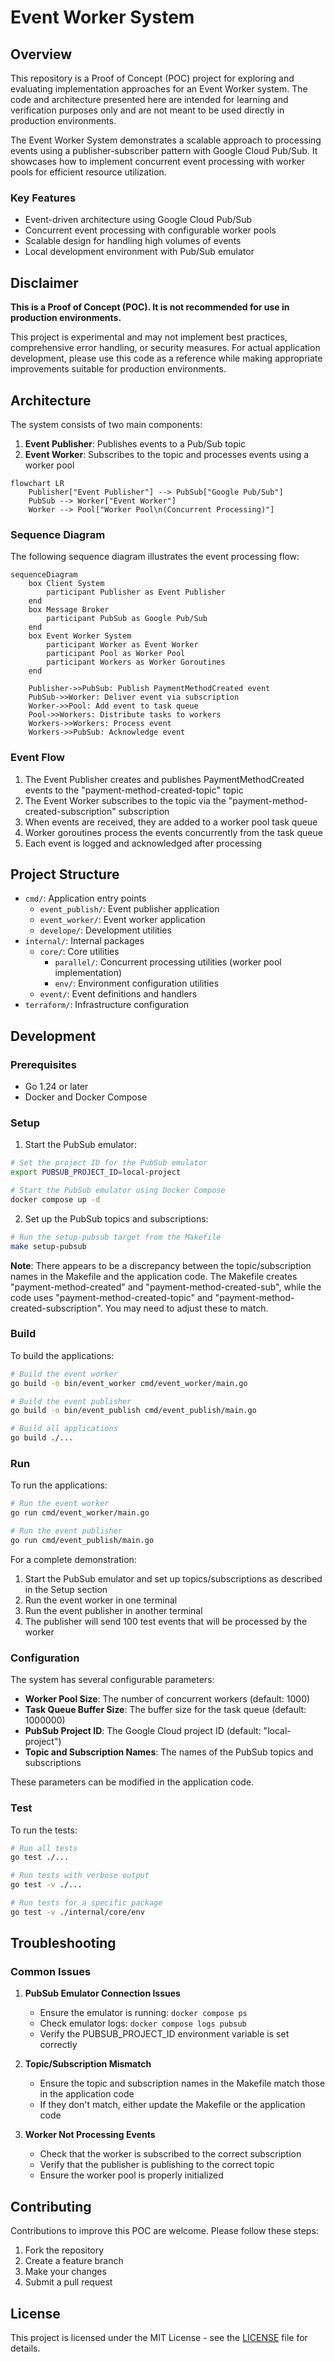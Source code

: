 # Event Worker System

## Overview

This repository is a Proof of Concept (POC) project for exploring and evaluating implementation approaches for an Event Worker system. The code and architecture presented here are intended for learning and verification purposes only and are not meant to be used directly in production environments.

The Event Worker System demonstrates a scalable approach to processing events using a publisher-subscriber pattern with Google Cloud Pub/Sub. It showcases how to implement concurrent event processing with worker pools for efficient resource utilization.

### Key Features

- Event-driven architecture using Google Cloud Pub/Sub
- Concurrent event processing with configurable worker pools
- Scalable design for handling high volumes of events
- Local development environment with Pub/Sub emulator

## Disclaimer

**This is a Proof of Concept (POC). It is not recommended for use in production environments.**

This project is experimental and may not implement best practices, comprehensive error handling, or security measures. For actual application development, please use this code as a reference while making appropriate improvements suitable for production environments.

## Architecture

The system consists of two main components:

1. **Event Publisher**: Publishes events to a Pub/Sub topic
2. **Event Worker**: Subscribes to the topic and processes events using a worker pool

```mermaid
flowchart LR
    Publisher["Event Publisher"] --> PubSub["Google Pub/Sub"]
    PubSub --> Worker["Event Worker"]
    Worker --> Pool["Worker Pool\n(Concurrent Processing)"]
```

### Sequence Diagram

The following sequence diagram illustrates the event processing flow:

```mermaid
sequenceDiagram
    box Client System
        participant Publisher as Event Publisher
    end
    box Message Broker
        participant PubSub as Google Pub/Sub
    end
    box Event Worker System
        participant Worker as Event Worker
        participant Pool as Worker Pool
        participant Workers as Worker Goroutines
    end

    Publisher->>PubSub: Publish PaymentMethodCreated event
    PubSub->>Worker: Deliver event via subscription
    Worker->>Pool: Add event to task queue
    Pool->>Workers: Distribute tasks to workers
    Workers->>Workers: Process event
    Workers->>PubSub: Acknowledge event
```

### Event Flow

1. The Event Publisher creates and publishes PaymentMethodCreated events to the "payment-method-created-topic" topic
2. The Event Worker subscribes to the topic via the "payment-method-created-subscription" subscription
3. When events are received, they are added to a worker pool task queue
4. Worker goroutines process the events concurrently from the task queue
5. Each event is logged and acknowledged after processing

## Project Structure

- `cmd/`: Application entry points
  - `event_publish/`: Event publisher application
  - `event_worker/`: Event worker application
  - `develope/`: Development utilities
- `internal/`: Internal packages
  - `core/`: Core utilities
    - `parallel/`: Concurrent processing utilities (worker pool implementation)
    - `env/`: Environment configuration utilities
  - `event/`: Event definitions and handlers
- `terraform/`: Infrastructure configuration

## Development

### Prerequisites

- Go 1.24 or later
- Docker and Docker Compose

### Setup

1. Start the PubSub emulator:

```bash
# Set the project ID for the PubSub emulator
export PUBSUB_PROJECT_ID=local-project

# Start the PubSub emulator using Docker Compose
docker compose up -d
```

2. Set up the PubSub topics and subscriptions:

```bash
# Run the setup-pubsub target from the Makefile
make setup-pubsub
```

**Note**: There appears to be a discrepancy between the topic/subscription names in the Makefile and the application code. The Makefile creates "payment-method-created" and "payment-method-created-sub", while the code uses "payment-method-created-topic" and "payment-method-created-subscription". You may need to adjust these to match.

### Build

To build the applications:

```bash
# Build the event worker
go build -o bin/event_worker cmd/event_worker/main.go

# Build the event publisher
go build -o bin/event_publish cmd/event_publish/main.go

# Build all applications
go build ./...
```

### Run

To run the applications:

```bash
# Run the event worker
go run cmd/event_worker/main.go

# Run the event publisher
go run cmd/event_publish/main.go
```

For a complete demonstration:

1. Start the PubSub emulator and set up topics/subscriptions as described in the Setup section
2. Run the event worker in one terminal
3. Run the event publisher in another terminal
4. The publisher will send 100 test events that will be processed by the worker

### Configuration

The system has several configurable parameters:

- **Worker Pool Size**: The number of concurrent workers (default: 1000)
- **Task Queue Buffer Size**: The buffer size for the task queue (default: 1000000)
- **PubSub Project ID**: The Google Cloud project ID (default: "local-project")
- **Topic and Subscription Names**: The names of the PubSub topics and subscriptions

These parameters can be modified in the application code.

### Test

To run the tests:

```bash
# Run all tests
go test ./...

# Run tests with verbose output
go test -v ./...

# Run tests for a specific package
go test -v ./internal/core/env
```

## Troubleshooting

### Common Issues

1. **PubSub Emulator Connection Issues**
   - Ensure the emulator is running: `docker compose ps`
   - Check emulator logs: `docker compose logs pubsub`
   - Verify the PUBSUB_PROJECT_ID environment variable is set correctly

2. **Topic/Subscription Mismatch**
   - Ensure the topic and subscription names in the Makefile match those in the application code
   - If they don't match, either update the Makefile or the application code

3. **Worker Not Processing Events**
   - Check that the worker is subscribed to the correct subscription
   - Verify that the publisher is publishing to the correct topic
   - Ensure the worker pool is properly initialized

## Contributing

Contributions to improve this POC are welcome. Please follow these steps:

1. Fork the repository
2. Create a feature branch
3. Make your changes
4. Submit a pull request

## License

This project is licensed under the MIT License - see the [LICENSE](LICENSE) file for details.
